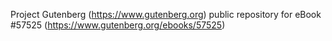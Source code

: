 Project Gutenberg (https://www.gutenberg.org) public repository for
eBook #57525 (https://www.gutenberg.org/ebooks/57525)
